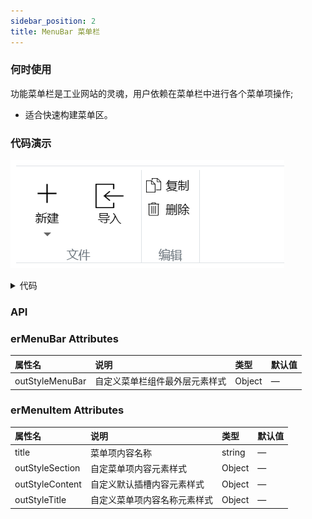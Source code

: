 ```yaml
---
sidebar_position: 2
title: MenuBar 菜单栏
---
```


### 何时使用
功能菜单栏是工业网站的灵魂，用户依赖在菜单栏中进行各个菜单项操作;
- 适合快速构建菜单区。

### 代码演示
![horizontal demo](../../../static/img/menubar.png)
<details>
  <summary>代码</summary>
  ```html
  <template>
    <erMenuBar>
      <erMenuItem title="文件">
        <erPicText
          hasSubscript
          iconPath="https://img.icons8.com/ios/452/plus-math.png"
          title="新建"
        />
        <erPicText
          :outStyleIcon="{width: '30px', height: '25px', marginTop: '5px'}"
          iconPath="https://img.icons8.com/ios/452/import.png"
          title="导入"
        />
      </erMenuItem>
      <erMenuItem title="编辑">
        <erFlex vertical>
        <erPicText
            horizontal
            iconPath="https://img.icons8.com/ios/452/copy.png"
            :outStyleIcon="{width: '15px', height: '15px', marginRight: '5px'}"
            title="复制"
          />
          <erPicText
            horizontal
            iconPath="https://img.icons8.com/ios/452/delete.png"
            :outStyleIcon="{width: '15px', height: '15px', marginRight: '5px'}"
            title="删除"
          />
        </erFlex>
      </erMenuItem>
    </erMenuBar>
  </template>
  ```
</details>

### API
### erMenuBar Attributes
|属性名|说明|类型|默认值|
|:------|:------|:------|:------|
|outStyleMenuBar|自定义菜单栏组件最外层元素样式|Object|—|

### erMenuItem Attributes
|属性名|说明|类型|默认值|
|:------|:------|:------|:------|
|title|菜单项内容名称|string|—|
|outStyleSection|自定菜单项内容元素样式|Object|—|
|outStyleContent|自定义默认插槽内容元素样式|Object|—|
|outStyleTitle|自定义菜单项内容名称元素样式|Object|—|

